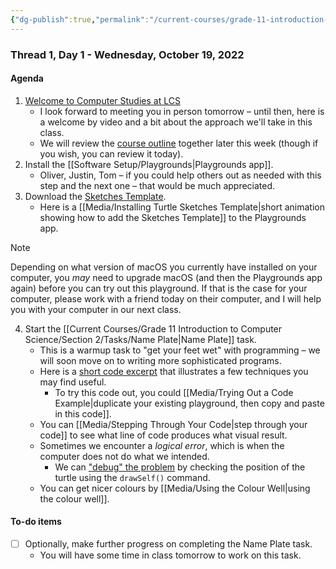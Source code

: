 ```yaml
---
{"dg-publish":true,"permalink":"/current-courses/grade-11-introduction-to-computer-science/section-2/thread-1/day-1/","dgHomeLink":false}
---
```


### Thread 1, Day 1 - Wednesday, October 19, 2022
#### Agenda
1. [Welcome to Computer Studies at LCS](https://www.youtube.com/embed/eX45ubvSW8E)
	- I look forward to meeting you in person tomorrow – until then, here is a welcome by video and a bit about the approach we'll take in this class.
	- We will review the [course outline](https://tinyurl.com/lcscs22-g11-sco) together later this week (though if you wish, you can review it today).
2. Install the [[Software Setup/Playgrounds|Playgrounds app]].
	- Oliver, Justin, Tom – if you could help others out as needed with this step and the next one – that would be much appreciated.
3. Download the [Sketches Template](https://www.icloud.com/iclouddrive/030Bsp7EIEhY1TnLkzuz9v76w#Turtle_Sketches_Template_v4-1).
	- Here is a [[Media/Installing Turtle Sketches Template|short animation showing how to add the Sketches Template]] to the Playgrounds app.
> [!NOTE]
> Depending on what version of macOS you currently have installed on your computer, you *may* need to upgrade macOS (and then the Playgrounds app again) before you can try out this playground.
> If that is the case for your computer, please work with a friend today on their computer, and I will help you with your computer in our next class.
4. Start the [[Current Courses/Grade 11 Introduction to Computer Science/Section 2/Tasks/Name Plate|Name Plate]] task. 
	- This is a warmup task to "get your feet wet" with programming – we will soon move on to writing more sophisticated programs.
	- Here is a [short code excerpt](https://gist.githubusercontent.com/russellgordon/88855e828bf8d44be5dac769f5bfc0a2/raw/dbea4fbe4e97679b754d80f049ff3373bbc557e5/main.swift) that illustrates a few techniques you may find useful.
		- To try this code out, you could [[Media/Trying Out a Code Example|duplicate your existing playground, then copy and paste in this code]].
	- You can [[Media/Stepping Through Your Code|step through your code]] to see what line of code produces what visual result.
	- Sometimes we encounter a *logical error*, which is when the computer does not do what we intended.
		- We can ["debug" the problem](https://www.youtube.com/embed/SlN1GmxSXkc) by checking the position of the turtle using the `drawSelf()` command.
	- You can get nicer colours by [[Media/Using the Colour Well|using the colour well]].
	
#### To-do items
- [ ] Optionally, make further progress on completing the Name Plate task.
	- You will have some time in class tomorrow to work on this task.